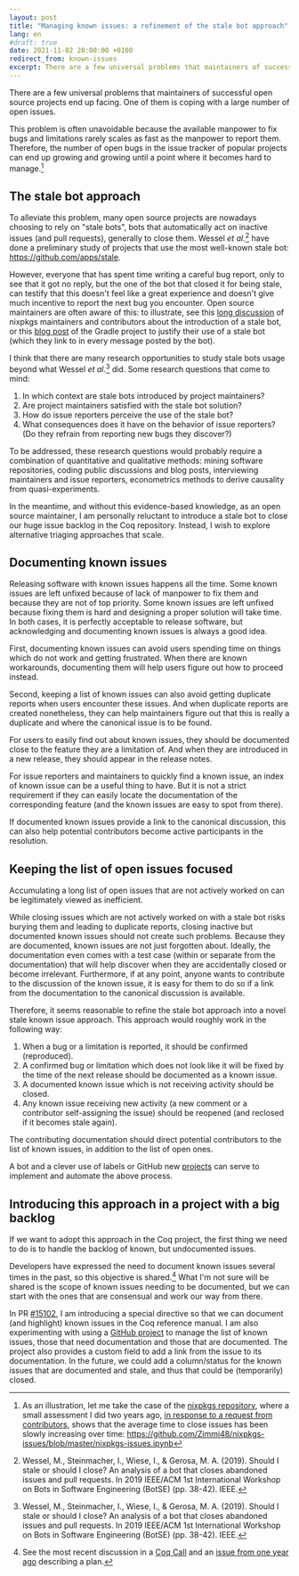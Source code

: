 ```yaml
---
layout: post
title: "Managing known issues: a refinement of the stale bot approach"
lang: en
#draft: true
date: 2021-11-02 20:00:00 +0100
redirect_from: known-issues
excerpt: There are a few universal problems that maintainers of successful open source projects end up facing. One of them is coping with a large number of open issues. This problem is often unavoidable because the available manpower to fix bugs and limitations rarely scales as fast as the manpower to report them. Therefore, the number of open bugs in the issue tracker of popular projects can end up growing and growing until a point where it becomes hard to manage.
---
```


There are a few universal problems that maintainers of successful open source projects end up facing.
One of them is coping with a large number of open issues.

This problem is often unavoidable because the available manpower to fix bugs and limitations rarely scales as fast as the manpower to report them.
Therefore, the number of open bugs in the issue tracker of popular projects can end up growing and growing until a point where it becomes hard to manage.[^nixpkgs-issues]

[^nixpkgs-issues]: As an illustration, let me take the case of the [nixpkgs repository](https://github.com/NixOS/nixpkgs), where a small assessment I did two years ago, [in response to a request from contributors](https://github.com/NixOS/rfcs/pull/51#issuecomment-527974188), shows that the average time to close issues has been slowly increasing over time: <https://github.com/Zimmi48/nixpkgs-issues/blob/master/nixpkgs-issues.ipynb>

## The stale bot approach

To alleviate this problem, many open source projects are nowadays choosing to rely on "stale bots", bots that automatically act on inactive issues (and pull requests), generally to close them.
Wessel *et al.*[^wessel] have done a preliminary study of projects that use the most well-known stale bot: <https://github.com/apps/stale>.

[^wessel]: Wessel, M., Steinmacher, I., Wiese, I., & Gerosa, M. A. (2019). Should I stale or should I close? An analysis of a bot that closes abandoned issues and pull requests. In 2019 IEEE/ACM 1st International Workshop on Bots in Software Engineering (BotSE) (pp. 38-42). IEEE.

However, everyone that has spent time writing a careful bug report, only to see that it got no reply, but the one of the bot that closed it for being stale, can testify that this doesn't feel like a great experience and doesn't give much incentive to report the next bug you encounter. Open source maintainers are often aware of this: to illustrate, see this [long discussion](https://github.com/NixOS/rfcs/pull/51) of nixpkgs maintainers and contributors about the introduction of a stale bot, or this [blog post](https://blog.gradle.org/stale-issue-backlog) of the Gradle project to justify their use of a stale bot (which they link to in every message posted by the bot).

I think that there are many research opportunities to study stale bots usage beyond what Wessel *et al.*[^wessel] did. Some research questions that come to mind:

1. In which context are stale bots introduced by project maintainers?
2. Are project maintainers satisfied with the stale bot solution?
3. How do issue reporters perceive the use of the stale bot?
4. What consequences does it have on the behavior of issue reporters? (Do they refrain from reporting new bugs they discover?)

To be addressed, these research questions would probably require a combination of quantitative and qualitative methods: mining software repositories, coding public discussions and blog posts, interviewing maintainers and issue reporters, econometrics methods to derive causality from quasi-experiments.

In the meantime, and without this evidence-based knowledge, as an open source maintainer, I am personally reluctant to introduce a stale bot to close our huge issue backlog in the Coq repository. Instead, I wish to explore alternative triaging approaches that scale.

## Documenting known issues

Releasing software with known issues happens all the time. Some known issues are left unfixed because of lack of manpower to fix them and because they are not of top priority. Some known issues are left unfixed because fixing them is hard and designing a proper solution will take time. In both cases, it is perfectly acceptable to release software, but acknowledging and documenting known issues is always a good idea.

First, documenting known issues can avoid users spending time on things which do not work and getting frustrated. When there are known workarounds, documenting them will help users figure out how to proceed instead.

Second, keeping a list of known issues can also avoid getting duplicate reports when users encounter these issues. And when duplicate reports are created nonetheless, they can help maintainers figure out that this is really a duplicate and where the canonical issue is to be found.

For users to easily find out about known issues, they should be documented close to the feature they are a limitation of. And when they are introduced in a new release, they should appear in the release notes.

For issue reporters and maintainers to quickly find a known issue, an index of known issue can be a useful thing to have. But it is not a strict requirement if they can easily locate the documentation of the corresponding feature (and the known issues are easy to spot from there).

If documented known issues provide a link to the canonical discussion, this can also help potential contributors become active participants in the resolution.

## Keeping the list of open issues focused

Accumulating a long list of open issues that are not actively worked on can be legitimately viewed as inefficient.

While closing issues which are not actively worked on with a stale bot risks burying them and leading to duplicate reports, closing inactive but documented known issues should not create such problems. Because they are documented, known issues are not just forgotten about. Ideally, the documentation even comes with a test case (within or separate from the documentation) that will help discover when they are accidentally closed or become irrelevant. Furthermore, if at any point, anyone wants to contribute to the discussion of the known issue, it is easy for them to do so if a link from the documentation to the canonical discussion is available.

Therefore, it seems reasonable to refine the stale bot approach into a novel stale known issue approach. This approach would roughly work in the following way:

1. When a bug or a limitation is reported, it should be confirmed (reproduced).
2. A confirmed bug or limitation which does not look like it will be fixed by the time of the next release should be documented as a known issue.
3. A documented known issue which is not receiving activity should be closed.
4. Any known issue receiving new activity (a new comment or a contributor self-assigning the issue) should be reopened (and reclosed if it becomes stale again).

The contributing documentation should direct potential contributors to the list of known issues, in addition to the list of open ones.

A bot and a clever use of labels or GitHub new [projects](https://docs.github.com/en/issues/trying-out-the-new-projects-experience/about-projects) can serve to implement and automate the above process.

## Introducing this approach in a project with a big backlog

If we want to adopt this approach in the Coq project, the first thing we need to do is to handle the backlog of known, but undocumented issues.

Developers have expressed the need to document known issues several times in the past, so this objective is shared.[^coq-known-issues] What I'm not sure will be shared is the scope of known issues needing to be documented, but we can start with the ones that are consensual and work our way from there.

[^coq-known-issues]: See the most recent discussion in a [Coq Call](https://github.com/coq/coq/wiki/Coq-Call-2021-10-13) and an [issue from one year ago](https://github.com/coq/coq/issues/12665) describing a plan.

In PR [#15102](https://github.com/coq/coq/pull/15102), I am introducing a special directive so that we can document (and highlight) known issues in the Coq reference manual. I am also experimenting with using a [GitHub project](https://github.com/orgs/coq/projects/3/views/1) to manage the list of known issues, those that need documentation and those that are documented. The project also provides a custom field to add a link from the issue to its documentation. In the future, we could add a column/status for the known issues that are documented and stale, and thus that could be (temporarily) closed.